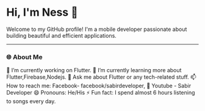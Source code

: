 # Hi, I'm Ness 👋

Welcome to my GitHub profile! I'm a mobile developer passionate about building beautiful and efficient applications.

---

### 🌐 About Me

🔭 I’m currently working on Flutter. 🌱 I’m currently learning more about Flutter,Firebase,Nodejs. 💬 Ask me about Flutter or any tech-related stuff. 📫 How to reach me: Facebook- facebook/sabirdeveloper, 🚀 Youtube - Sabir Developer 😄 Pronouns: He/His ⚡ Fun fact: I spend almost 6 hours listening to songs every day.
